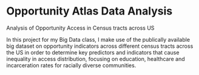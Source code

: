 # Opportunity Atlas Data Analysis
Analysis of Opportunity Access in Census tracts across US

In this project for my Big Data class, I make use of the publically available big dataset on opportunity indicators across different census tracts across the US in order to determine key predictors and indicators that cause inequality in access distribution, focusing on education, healthcare and incarceration rates for racially diverse communities.
